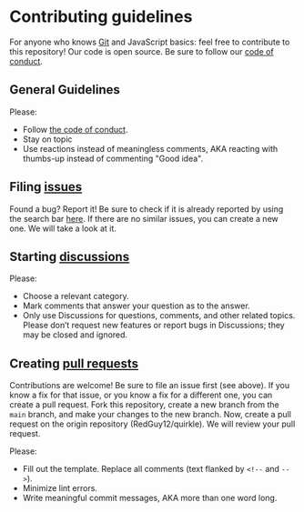 # Contributing guidelines

For anyone who knows [Git](https://git-scm.com) and JavaScript basics: feel free to contribute to this repository! Our code is open source. Be sure to follow our [code of conduct](https://github.com/RedGuy12/quirkle/blob/main/CODE_OF_CONDUCT.md).

## General Guidelines

Please:

-   Follow [the code of conduct](CODE_OF_CONDUCT.md).
-   Stay on topic
-   Use reactions instead of meaningless comments, AKA reacting with thumbs-up instead of commenting "Good idea".

## Filing [issues](https://docs.github.com/en/github/managing-your-work-on-github/about-issues)

Found a bug? Report it! Be sure to check if it is already reported by using the search bar [here](https://github.com/RedGuy12/quirkle/issues). If there are no similar issues, you can create a new one. We will take a look at it.

## Starting [discussions](https://docs.github.com/en/discussions/collaborating-with-your-community-using-discussions/about-discussions)

Please:

-   Choose a relevant category.
-   Mark comments that answer your question as to the answer.
-   Only use Discussions for questions, comments, and other related topics. Please don’t request new features or report bugs in Discussions; they may be closed and ignored.

## Creating [pull requests](https://docs.github.com/en/github/collaborating-with-issues-and-pull-requests/about-pull-requests)

Contributions are welcome! Be sure to file an issue first (see above). If you know a fix for that issue, or you know a fix for a different one, you can create a pull request. Fork this repository, create a new branch from the `main` branch, and make your changes to the new branch. Now, create a pull request on the origin repository (RedGuy12/quirkle). We will review your pull request.

Please:

-   Fill out the template. Replace all comments (text flanked by `<!--` and `-->`).
-   Minimize lint errors.
-   Write meaningful commit messages, AKA more than one word long.
